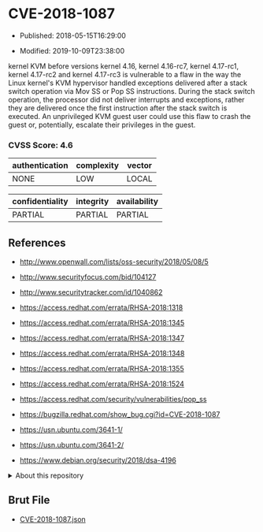 # CVE-2018-1087

- Published: 2018-05-15T16:29:00

- Modified: 2019-10-09T23:38:00

kernel KVM before versions kernel 4.16, kernel 4.16-rc7, kernel 4.17-rc1, kernel 4.17-rc2 and kernel 4.17-rc3 is vulnerable to a flaw in the way the Linux kernel's KVM hypervisor handled exceptions delivered after a stack switch operation via Mov SS or Pop SS instructions. During the stack switch operation, the processor did not deliver interrupts and exceptions, rather they are delivered once the first instruction after the stack switch is executed. An unprivileged KVM guest user could use this flaw to crash the guest or, potentially, escalate their privileges in the guest.

### CVSS Score: **4.6**

| authentication | complexity | vector |
| --- | --- | --- |
| NONE | LOW | LOCAL |

| confidentiality | integrity | availability |
| --- | --- | --- |
| PARTIAL | PARTIAL | PARTIAL |

## References

* http://www.openwall.com/lists/oss-security/2018/05/08/5

* http://www.securityfocus.com/bid/104127

* http://www.securitytracker.com/id/1040862

* https://access.redhat.com/errata/RHSA-2018:1318

* https://access.redhat.com/errata/RHSA-2018:1345

* https://access.redhat.com/errata/RHSA-2018:1347

* https://access.redhat.com/errata/RHSA-2018:1348

* https://access.redhat.com/errata/RHSA-2018:1355

* https://access.redhat.com/errata/RHSA-2018:1524

* https://access.redhat.com/security/vulnerabilities/pop_ss

* https://bugzilla.redhat.com/show_bug.cgi?id=CVE-2018-1087

* https://usn.ubuntu.com/3641-1/

* https://usn.ubuntu.com/3641-2/

* https://www.debian.org/security/2018/dsa-4196

<details>
<summary>About this repository</summary> 

  This repository is part of the project [Live Hack CVE](https://github.com/Live-Hack-CVE). Main website can be found [www.live-hack.org](https://www.live-hack.org) 
  
  Made by [Sn0wAlice](https://github.com/Sn0wAlice) for the people that care about security and need to have a feed of the latest CVEs. Hope you enjoy it, don't forget to star the repo and follow me on [Twitter](https://twitter.com/Sn0wAlice) and [Github](https://github.com/Sn0wAlice). And that is my [personnal website](https://www.alice-snow.me/)

  - [Home Page](https://github.com/Live-Hack-CVE)
  - [Framework](https://github.com/Live-Hack-CVE/cve-framework)
  - [CVE database](https://github.com/Live-Hack-CVE/full_database)
  - [Changelog](https://github.com/Live-Hack-CVE/Changelog)
</details>

## Brut File

* [CVE-2018-1087.json](https://raw.githubusercontent.com/Live-Hack-CVE/full_database/main/cves/2018/CVE-2018-1087.json)

